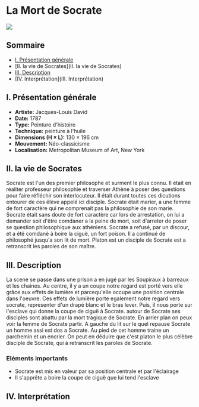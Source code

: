 # La Mort de Socrate

![](http://images.metmuseum.org/CRDImages/ep/original/DT40.jpg)

## Sommaire
* [I. Présentation générale](I.-Présentation-générale)
* [II. la vie de Socrates](II. la vie de Socrates)
* [III. Description](II.-Description)
* [IV. Interprétation](III. Interprétation)

## I. Présentation générale

* **Artiste:** Jacques-Louis David
* **Date:** 1787
* **Type:** Peinture d'histoire
* **Technique:** peinture à l'huile
* **Dimensions (H × L):** 130 × 196 cm
* **Mouvement:** Néo-classicisme
* **Localisation:** Metropolitan Museum of Art, New York

## II. la vie de Socrates
  Socrate est l'un des premier philosophe et surment le plus connu.
  Il était en réaliter professeur philosophie et traverser Athène à poser des questions pour faire réfléchir son interlocuteur.
  Il était durant toutes ces dicutions entourer de ces élève appelé ici disciple.
  Socrate était marier, a une femme de fort caractère qui ne comprenait pas la philosophie de son marie.
  Socrate était sans doute de fort caractère car lors de arrestation, on lui a demander soit d'être comdaner a la peine de mort,
  soit d'arreter de poser se question philosophique aux athéniens.
  Socrate a refusé, par un discour, et a été comdané à boire la ciguë, un fort poison.
  Il a continué de philosophé jusqu'a son lit de mort.
  Platon est un disciple de Socrate est a retranscrit les paroles de son maître.

## III. Description
  La scene se passe dans une prison a en jugé par les Soupiraux à barreaux et les chaines.
  Au centre, il y a un coupe notre regard est porté vers elle grâce aux effets de lumière et parcequ'elle occupe 
  une position centrale dans l'oeuvre.
  Ces effets de lumière porte egalement notre regard vers socrate, representer d'un drapé blanc et le bras lever.
  Puis, il nous porte sur l'esclave qui donne la coupe de ciguë à Socrate.
  autour de Socrate ses disciples sont abattu par la mort tragique de Socrate.
  En arrier plan on peux voir la femme de Socrate partir.
  A gauche du lit sur le quel repause Socrate un homme assi est dos a Socrate. Au pied de cet homme traine un parchemin et un encrier.
  On peut en déduire que c'est platon le plus célèbre disciple de Socrate, qui à retranscrit les paroles de Socrate.


### Eléments importants
  * Socrate est mis en valeur par sa position centrale et par l'éclairage
  * Il s'apprête a boire la coupe de ciguë que lui tend l'esclave

## IV. Interprétation
